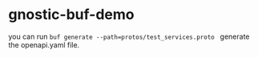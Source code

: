 # gnostic-buf-demo

you can run `buf generate --path=protos/test_services.proto ` generate the openapi.yaml file.
